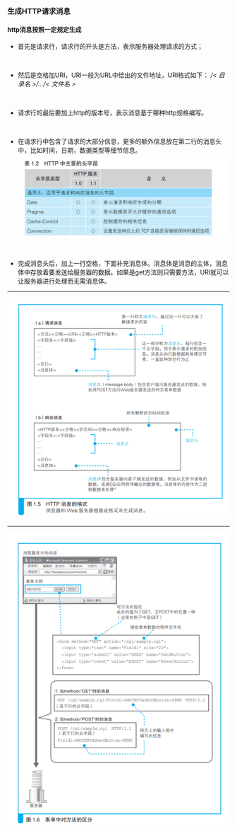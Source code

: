### 生成HTTP请求消息

#### http消息按照一定规定生成

- 首先是请求行，请求行的开头是方法，表示服务器处理请求的方式；
<br>

- 然后是空格加URI，URI一般为URL中给出的文件地址，URI格式如下：
*/< 目录名 >/…/< 文件名 >*
<br>

- 请求行的最后要加上http的版本号，表示消息基于哪种http规格编写。
<br>

- 在请求行中包含了请求的大部分信息，更多的额外信息放在第二行的消息头中，比如时间，日期，数据类型等细节信息。
![头字段](images/头字段.png)
<br>

- 完成消息头后，加上一行空格，下面补充消息体。消息体是消息的主体，消息体中存放着要发送给服务器的数据。如果是get方法则只需要方法，URI就可以让服务器进行处理而无需消息体。

---
![消息格式](images/消息格式.png)

---
![表单中对方法的区分](images/表单中对方法的区分.png)